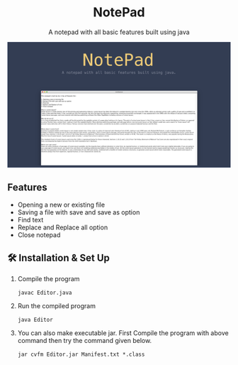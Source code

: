 <h1 align="center">NotePad</h1>
<p align="center">A notepad with all basic features built using java</p>
<p align="center">
    <img src="/assets/NotePad.png" alt="NotePad" />
</p>


## Features
- Opening a new or existing file
- Saving a file with save and save as option
- Find text
- Replace and Replace all option
- Close notepad

## 🛠 Installation & Set Up

1. Compile the program

   ```
   javac Editor.java
   ```

2. Run the compiled program

   ```
   java Editor
   ```

3. You can also make executable jar. First Compile the program with above command then try the command given below.

    ```
   jar cvfm Editor.jar Manifest.txt *.class
   ```

